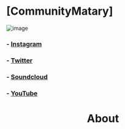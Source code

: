 # [CommunityMatary] 
![image](https://user-images.githubusercontent.com/92306660/160721045-10a55c43-bb0e-41e1-b69a-473f5f62d66a.png)
 
### - **[Instagram](https://www.instagram.com/community_matary/)** 
### - **[Twitter ](https://twitter.com/CommunityMatary)** 
### - **[Soundcloud](https://soundcloud.com/user-106010459)** 
### - **[YouTube](https://www.youtube.com/channel/UCaq9yXXZzKj9Y0MMzxD3U2w)** 






<h1 align="center">
 About
</h1>

<div align="center">




